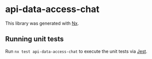 # api-data-access-chat

This library was generated with [Nx](https://nx.dev).

## Running unit tests

Run `nx test api-data-access-chat` to execute the unit tests via [Jest](https://jestjs.io).
